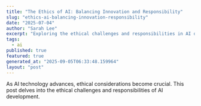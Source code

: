 ```yaml
---
title: "The Ethics of AI: Balancing Innovation and Responsibility"
slug: "ethics-ai-balancing-innovation-responsibility"
date: "2025-07-04"
author: "Sarah Lee"
excerpt: "Exploring the ethical challenges and responsibilities in AI development."
tags:
  - ai
published: true
featured: true
generated_at: "2025-09-05T06:33:48.159964"
layout: "post"
---
```


As AI technology advances, ethical considerations become crucial. This post delves into the ethical challenges and responsibilities of AI development.
